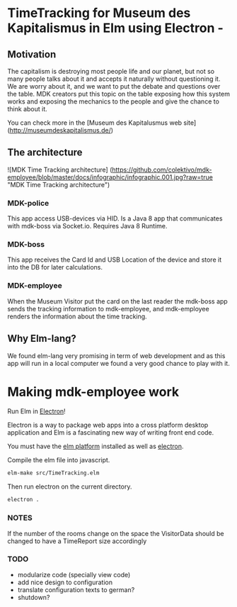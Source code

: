 # TimeTracking for Museum des Kapitalismus in Elm using Electron -

## Motivation

The capitalism is destroying most people life and our planet, but
not so many people talks about it and accepts it naturally
without questioning it.
We are worry about it, and we want to put the debate and questions over
the table.
MDK creators put this topic on the table exposing how this system works and
exposing the mechanics to the people and give the chance to think about it.

You can check more in the [Museum des Kapitalusmus web site] (http://museumdeskapitalismus.de/)

## The architecture

![MDK Time Tracking architecture] (https://github.com/colektivo/mdk-employee/blob/master/docs/infographic/infographic.001.jpg?raw=true "MDK Time Tracking architecture")

### MDK-police

This app access USB-devices via HID. Is a Java 8 app that communicates
with mdk-boss via Socket.io. Requires Java 8 Runtime.

### MDK-boss

This app receives the Card Id and USB Location of the device and store it
into the DB for later calculations.

### MDK-employee

When the Museum Visitor put the card on the last reader the mdk-boss app sends
the tracking information to mdk-employee, and mdk-employee renders the
information about the time tracking.

## Why Elm-lang?
We found elm-lang very promising in term of web development and as this app
will run in a local computer we found a very good chance to play with it.

# Making mdk-employee work

Run Elm in [Electron](http://electron.atom.io/)!

Electron is a way to package web apps into a cross platform desktop application and Elm is a fascinating new way of writing front end code.  

You must have the [elm platform](http://elm-lang.org/install) installed as well as [electron](http://electron.atom.io/).


Compile the elm file into javascript.
```bash
elm-make src/TimeTracking.elm
```

Then run electron on the current directory.
```bash
electron .
```

### NOTES

If the number of the rooms change on the space the VisitorData should be changed to have a TimeReport size accordingly

### TODO
* modularize code (specially view code)
* add nice design to configuration
* translate configuration texts to german?
* shutdown?
